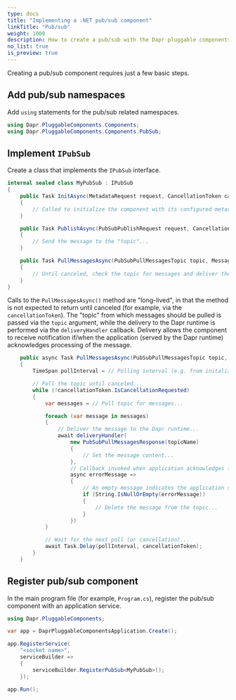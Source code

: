 ```yaml
---
type: docs
title: "Implementing a .NET pub/sub component"
linkTitle: "Pub/sub"
weight: 1000
description: How to create a pub/sub with the Dapr pluggable components .NET SDK
no_list: true
is_preview: true
---
```


Creating a pub/sub component requires just a few basic steps.

## Add pub/sub namespaces

Add `using` statements for the pub/sub related namespaces.

```csharp
using Dapr.PluggableComponents.Components;
using Dapr.PluggableComponents.Components.PubSub;
```

## Implement `IPubSub`

Create a class that implements the `IPubSub` interface.

```csharp
internal sealed class MyPubSub : IPubSub
{
    public Task InitAsync(MetadataRequest request, CancellationToken cancellationToken = default)
    {
        // Called to initialize the component with its configured metadata...
    }

    public Task PublishAsync(PubSubPublishRequest request, CancellationToken cancellationToken = default)
    {
        // Send the message to the "topic"...
    }

    public Task PullMessagesAsync(PubSubPullMessagesTopic topic, MessageDeliveryHandler<string?, PubSubPullMessagesResponse> deliveryHandler, CancellationToken cancellationToken = default)
    {
        // Until canceled, check the topic for messages and deliver them to the Dapr runtime...
    }
}
```

Calls to the `PullMessagesAsync()` method are "long-lived", in that the method is not expected to return until canceled (for example, via the `cancellationToken`). The "topic" from which messages should be pulled is passed via the `topic` argument, while the delivery to the Dapr runtime is performed via the `deliveryHandler` callback. Delivery allows the component to receive notification if/when the application (served by the Dapr runtime) acknowledges processing of the  message.

```csharp
    public async Task PullMessagesAsync(PubSubPullMessagesTopic topic, MessageDeliveryHandler<string?, PubSubPullMessagesResponse> deliveryHandler, CancellationToken cancellationToken = default)
    {
        TimeSpan pollInterval = // Polling interval (e.g. from initalization metadata)...

        // Poll the topic until canceled...
        while (!cancellationToken.IsCancellationRequested)
        {
            var messages = // Poll topic for messages...

            foreach (var message in messages)
            {
                // Deliver the message to the Dapr runtime...
                await deliveryHandler(
                    new PubSubPullMessagesResponse(topicName)
                    {
                        // Set the message content...
                    },
                    // Callback invoked when application acknowledges the message...
                    async errorMessage =>
                    {
                        // An empty message indicates the application successfully processed the message...
                        if (String.IsNullOrEmpty(errorMessage))
                        {
                            // Delete the message from the topic...
                        }
                    })
            }

            // Wait for the next poll (or cancellation)...
            await Task.Delay(pollInterval, cancellationToken);
        }
    }
```

## Register pub/sub component

In the main program file (for example, `Program.cs`), register the pub/sub component with an application service.

```csharp
using Dapr.PluggableComponents;

var app = DaprPluggableComponentsApplication.Create();

app.RegisterService(
    "<socket name>",
    serviceBuilder =>
    {
        serviceBuilder.RegisterPubSub<MyPubSub>();
    });

app.Run();
```
